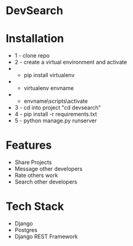 # DevSearch

# Installation

- 1 - clone repo
- 2 - create a virtual environment and activate
- - pip install virtualenv
- - virtualenv envname
- - envname\scripts\activate
- 3 - cd into project "cd devsearch"
- 4 - pip install -r requirements.txt
- 5 - python manage.py runserver

# Features

- Share Projects
- Message other developers
- Rate others work
- Search other developers

# Tech Stack

- Django
- Postgres
- Django REST Framework


